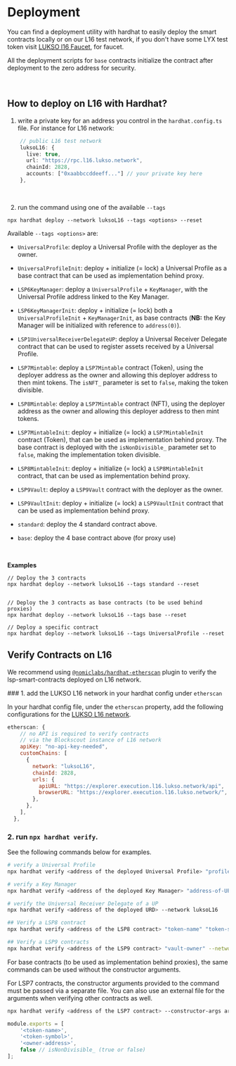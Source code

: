 
# Deployment

You can find a deployment utility with hardhat to easily deploy the smart contracts locally or on our L16 test network,
if you don't have some LYX test token visit [LUKSO l16 Faucet](http://faucet.l16.lukso.network/), for faucet.

All the deployment scripts for `base` contracts initialize the contract after deployment to the zero address for security.

&nbsp;
## How to deploy on L16 with Hardhat?

1. write a private key for an address you control in the `hardhat.config.ts` file. For instance for L16 network:

```ts
    // public L16 test network
    luksoL16: {
      live: true,
      url: "https://rpc.l16.lukso.network",
      chainId: 2828,
      accounts: ["0xaabbccddeeff..."] // your private key here
    },
```

&nbsp;

2. run the command using one of the available `--tags`

```
npx hardhat deploy --network luksoL16 --tags <options> --reset
```

Available `--tags <options>` are:

- `UniversalProfile`: deploy a Universal Profile with the deployer as the owner.

- `UniversalProfileInit`: deploy + initialize (= lock) a Universal Profile as a base contract that can be used as implementation behind proxy.

- `LSP6KeyManager`: deploy a `UniversalProfile` + `KeyManager`, with the Universal Profile address linked to the Key Manager.     

- `LSP6KeyManagerInit`: deploy + initialize (= lock) both a `UniversalProfileInit` + `KeyManagerInit`, as base contracts (**NB:** the Key Manager will be initialized with reference to `address(0)`).   

- `LSP1UniversalReceiverDelegateUP`: deploy a Universal Receiver Delegate contract that can be used to register assets received by a Universal Profile.

- `LSP7Mintable`: deploy a `LSP7Mintable` contract (Token), using the deployer address as the owner and allowing this deployer address to then mint tokens. The `isNFT_` parameter is set to `false`, making the token divisible.

- `LSP8Mintable`: deploy a `LSP7Mintable` contract (NFT), using the deployer address as the owner and allowing this deployer address to then mint tokens.

- `LSP7MintableInit`: deploy + initialize (= lock) a `LSP7MintableInit` contract (Token), that can be used as implementation behind proxy. The base contract is deployed with the `isNonDivisible_` parameter set to `false`, making the implementation token divisible.

- `LSP8MintableInit`: deploy + initialize (= lock) a `LSP8MintableInit` contract, that can be used as implementation behind proxy.

- `LSP9Vault`: deploy a `LSP9Vault` contract with the deployer as the owner.

- `LSP9VaultInit`: deploy + initialize (= lock) a `LSP9VaultInit` contract that can be used as implementation behind proxy.


- `standard`: deploy the 4 standard contract above.

- `base`: deploy the 4 base contract above (for proxy use)

&nbsp;

**Examples**

```
// Deploy the 3 contracts
npx hardhat deploy --network luksoL16 --tags standard --reset


// Deploy the 3 contracts as base contracts (to be used behind proxies)
npx hardhat deploy --network luksoL16 --tags base --reset

// Deploy a specific contract
npx hardhat deploy --network luksoL16 --tags UniversalProfile --reset
```

## Verify Contracts on L16

We recommend using [`@nomiclabs/hardhat-etherscan`](https://hardhat.org/hardhat-runner/plugins/nomiclabs-hardhat-etherscan) plugin to verify the lsp-smart-contracts deployed on L16 network.

### 1. add the LUKSO L16 network in your hardhat config under `etherscan`

In your hardhat config file, under the `etherscan` property, add the following configurations for the [LUKSO L16 network](https://docs.lukso.tech/networks/l16-testnet/parameters).

```js
etherscan: {
    // no API is required to verify contracts
    // via the Blockscout instance of L16 network
    apiKey: "no-api-key-needed",
    customChains: [
      {
        network: "luksoL16",
        chainId: 2828,
        urls: {
          apiURL: "https://explorer.execution.l16.lukso.network/api",
          browserURL: "https://explorer.execution.l16.lukso.network/",
        },
      },
    ],
  },
```

### 2. run `npx hardhat verify`.

See the following commands below for examples.

```bash
# verify a Universal Profile
npx hardhat verify <address of the deployed Universal Profile> "profile-owner" --network luksoL16 --contract path/to/UniversalProfileContract.sol:ContractName

# verify a Key Manager
npx hardhat verify <address of the deployed Key Manager> "address-of-UP-linked-to-KM" --network luksoL16

# verify the Universal Receiver Delegate of a UP
npx hardhat verify <address of the deployed URD> --network luksoL16

## Verify a LSP8 contract
npx hardhat verify <address of the LSP8 contract> "token-name" "token-symbol" "owner-address" --network luksoL16

## Verify a LSP9 contracts
npx hardhat verify <address of the LSP9 contract> "vault-owner" --network luksoL16
```

For base contracts (to be used as implementation behind proxies), the same commands can be used without the constructor arguments.

For LSP7 contracts, the constructor arguments provided to the command must be passed via a separate file. You can also use an external file for the arguments when verifying other contracts as well.

```bash
npx hardhat verify <address of the LSP7 contract> --constructor-args arguments.js --network luksoL16
```

```js title="arguments.js"
module.exports = [
    '<token-name>',  
    '<token-symbol>', 
    '<owner-address>', 
    false // isNonDivisible_ (true or false)
];

```